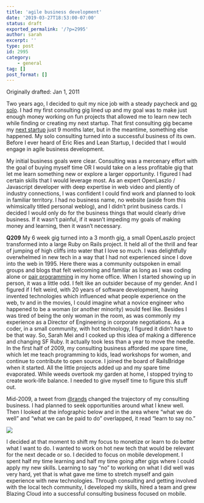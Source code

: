 ```yaml
---
title: 'agile business development'
date: '2019-03-27T18:53:00-07:00'
status: draft
exported_permalink: '/?p=2995'
author: sarah
excerpt: ''
type: post
id: 2995
category:
    - general
tag: []
post_format: []
---
```

Originally drafted: Jan 1, 2011

Two years ago, I decided to quit my nice job with a steady paycheck and [go solo](https://www.ultrasaurus.com/sarahblog/2009/02/going-solo/). I had my first consulting gig lined up and my goal was to make just enough money working on fun projects that allowed me to learn new tech while finding or creating my next startup. That first consulting gig became my [next startup](http://www.mightyverse.com/) just 9 months later, but in the meantime, something else happened. My solo consulting turned into a successful business of its own. Before I ever heard of Eric Ries and Lean Startup, I decided that I would engage in agile business development.

My initial business goals were clear. Consulting was a mercenary effort with the goal of buying myself time OR I would take on a less profitable gig that let me learn something new or explore a larger opportunity. I figured I had certain skills that I would leverage most. As an expert OpenLaszlo / Javascript developer with deep expertise in web video and plently of industry connections, I was confident I could find work and planned to look in familiar territory. I had no business name, no website (aside from this whimsically titled personal weblog), and I didn’t print business cards. I decided I would only do for the business things that would clearly drive business. If it wasn’t painful, if it wasn’t impeding my goals of making money and learning, then it wasn’t necessary.

**Q209** My 6 week gig turned into a 3 month gig, a small OpenLaszlo project transformed into a large Ruby on Rails project. It held all of the thrill and fear of jumping of high cliffs into water that I love so much. I was delightfully overwhelmed in new tech in a way that I had not experienced since I dove into the web in 1995. Here there was a community outspoken in email groups and blogs that felt welcoming and familiar as long as I was coding alone or [pair programming](https://www.ultrasaurus.com/sarahblog/2009/07/pair-programming-velocity/) in my home office. When I started showing up in person, it was a little odd. I felt like an outsider because of my gender. And I figured if I felt weird, with 20 years of software development, having invented technologies which influenced what people experience on the web, tv and in the movies, I could imagine what a novice engineer who happened to be a woman (or another minority) would feel like. Besides I was tired of being the only woman in the room, as was commonly my experience as a Director of Engineering in corporate negotiations. As a coder, in a small community, with hot technology, I figured it didn’t have to be that way. So, Sarah Mei and I cooked up this idea of making a difference and changing SF Ruby. It actually took less than a year to move the needle. In the first half of 2009, my consulting business afforded me spare time, which let me teach programming to kids, lead workshops for women, and continue to contribute to open source. I joined the board of RailsBridge when it started. All the little projects added up and my spare time evaporated. While weeds overtook my garden at home, I stopped trying to create work-life balance. I needed to give myself time to figure this stuff out.

Mid-2009, a tweet from [@rands](http://twitter.com/rands) changed the trajectory of my consulting business. I had planned to seek opportunities around what I knew well. Then I looked at the infographic below and in the area where “what we do well” and “what we can be paid to do” overlapped, it read “learn to say no.”

[![](http://farm3.static.flickr.com/2482/3592960452_90656305a7.jpg)](http://whatconsumesme.com/2009/posts-ive-written/how-to-be-happy-in-business-venn-diagram/)

I decided at that moment to shift my focus to monetize or learn to do better what I want to do. I wanted to work on hot new tech that would be relevant for the next decade or so. I decided to focus on mobile development. I spent half my time learning and half my time going after gigs where I could apply my new skills. Learning to say “no” to working on what I did well was very hard, yet that is what gave me time to stretch myself and gain experience with new technologies. Through consulting and getting involved with the local tech community, I developed my skills, hired a team and grew Blazing Cloud into a successful consulting business focused on mobile.